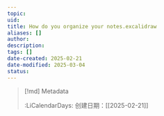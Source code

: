 ```yaml
---
topic: 
uid: 
title: How do you organize your notes.excalidraw
aliases: []
author: 
description: 
tags: []
date-created: 2025-02-21
date-modified: 2025-03-04
status: 
---
```


> [!md] Metadata
>
>
> :LiCalendarDays: 创建日期：[[2025-02-21]]
